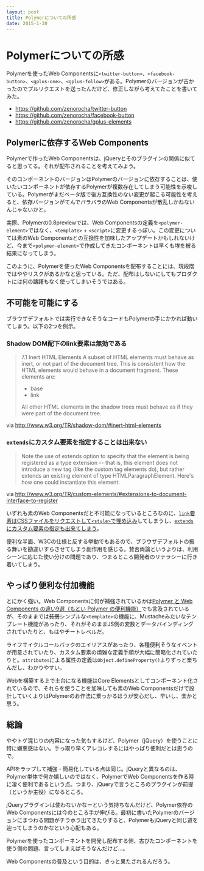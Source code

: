 ```yaml
---
layout: post
title: Polymerについての所感
date: 2015-1-30
---
```


# Polymerについての所感

Polymerを使ったWeb Componentsに`<twitter-button>`、`<facebook-button>`、`<gplus-one>`、`<gplus-follow>`がある。Polymerのバージョンが古かったのでプルリクエストを送ったんだけど、修正しながら考えてたことを書いてみた。

- https://github.com/zenorocha/twitter-button
- https://github.com/zenorocha/facebook-button
- https://github.com/zenorocha/gplus-elements

## Polymerに依存するWeb Components

Polymerで作ったWeb Componentsは、jQueryとそのプラグインの関係に似てると思ってる。それが配布されることを考えてみよう。

そのコンポーネントのバージョンはPolymerのバージョンに依存することは、使いたいコンポーネントが依存するPolymerが複数存在してしまう可能性を示唆している。Polymerがまだベータ版で後方互換性のない変更が起こる可能性を考えると、依存バージョンがてんでバラバラのWeb Componentsが散乱しかねないんじゃないかと。

実際、Polymerの0.8previewでは、Web Componentsの定義を`<polymer-element>`ではなく、`<template>` + `<script>`に変更するっぽい。この変更については素のWeb Componentsとの互換性を加味したアップデートかもしれないけど、今まで`<polymer-element>`で作成してきたコンポーネントは早くも埃を被る結果になってしまう。

このように、Polymerを使ったWeb Componentsを配布することには、現段階ではややリスクがあるかなと思っている。ただ、配布はしないにしてもプロダクトには何の躊躇もなく使ってしまいそうではある。

## 不可能を可能にする

ブラウザデフォルトでは実行できなそうなコードもPolymerの手にかかれば動いてしまう。以下の2つを例示。

### Shadow DOM配下のlink要素は無効である

>7.1 Inert HTML Elements
>A subset of HTML elements must behave as inert, or not part of the document tree. This is consistent how the HTML elements would behave in a document fragment. These elements are:
>
>- base
>- link
>
>All other HTML elements in the shadow trees must behave as if they were part of the document tree.

via http://www.w3.org/TR/shadow-dom/#inert-html-elements

### `extends`にカスタム要素を指定することは出来ない

>Note the use of extends option to specify that the element is being registered as a type extension -- that is, this element does not introduce a new tag (like the custom tag elements do), but rather extends an existing element of type HTMLParagraphElement. Here's how one could instantiate this element:

via http://www.w3.org/TR/custom-elements/#extensions-to-document-interface-to-register

いずれも素のWeb Componentsだと不可能になっているところなのに、[`link`要素はCSSファイルをリクエストして`<style>`で埋め込み](/posts/2014/link-element-in-shadow-dom.html)してしまうし、[`extends`にカスタム要素の指定も出来てしまう](https://www.polymer-project.org/docs/polymer/polymer.html#extending-other-elements)。

便利な半面、W3Cの仕様と反する挙動でもあるので、ブラウザデフォルトの振る舞いを勘違いすらさせてしまう副作用を感じる。賛否両論というよりは、利用シーンに応じた使い分けの問題であり、つまるところ開発者のリテラシーに行き着いてしまう。

## やっぱり便利な付加機能

とにかく強い。Web Componentsに何が補強されているかは[Polymer と Web Components の違い9選（もとい Polymer の便利機能）](http://havelog.ayumusato.com/develop/webcomponents/e603-diff_of_polymer_and_webcomponents.html)でも言及されているが、そのままでは<del>貧弱</del>シンプルな`<template>`の機能に、Mustacheみたいなテンプレート機能があったり、それがそのままJS側の変数とデータバインディングされていたりと、もはやチートレベルだ。

ライフサイクルコールバックのエイリアスがあったり、各種便利そうなイベントが用意されていたり、カスタム要素の煩雑な定義手順が大幅に簡略化されていたりと。`attributes`による属性の定義は`Object.defineProperty()`よりずっと楽ちんだし、わかりやすい。

Webを構築する上で土台になる機能はCore Elementsとしてコンポーネント化されているので、それらを使うことを加味しても素のWeb Componentsだけで設計していくよりはPolymerのお作法に乗っかるほうが安心だし、早いし、楽かと思う。

## 総論

ややトゲ混じりの内容になった気もするけど、Polymer（jQuery）を使うことに特に嫌悪感はない。手っ取り早くアレコレするにはやっぱり便利だとは思うので。

APIをラップして補強・簡易化している点は同じ。jQueryと異なるのは、Polymer単体で何か嬉しいのではなく、PolymerでWeb Componentsを作る時に凄く便利であるという点。つまり、jQueryで言うところのプラグインが前提（というか主役）になるところ。

jQueryプラグインは使わないかなーという気持ちなんだけど、Polymer依存のWeb Componentsには今のところ手が伸びる。最初に書いたPolymerのバージョンにまつわる問題がチラホラ出てきたりすると、PolymerもjQueryと同じ道を辿ってしまうのかなという心配もある。

Polymerを使ったコンポーネントを開発し配布する側、古びたコンポーネントを使う側の問題、言ってしまえばそうなんだけど…。

Web Componentsの普及という目的は、きっと果たされるんだろう。